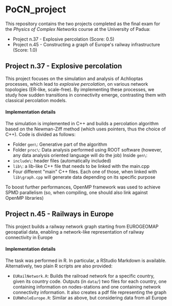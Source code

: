 # PoCN_project


This repository contains the two projects completed as the final exam for the *Physics of Complex Networks* course at the University of Padua:
- Project n.37 - Explosive percolation (Score: 0.5)
- Project n.45 - Constructing a graph of Europe's railway infrastructure (Score: 1.0)

## Project n.37 - Explosive percolation
This project focuses on the simulation and analysis of Achlioptas processes, which lead to *explosive percolation*, on various network topologies (ER-like, scale-free). By implementing these processes, we study how sudden transitions in connectivity emerge, contrasting them with classical percolation models.

#### Implementation details
The simulation is implemented in C++ and builds a percolation algorithm based on the Newman-Ziff method (which uses pointers, thus the choice of C++). Code is divided as follows:
- Folder `gen\`: Generative part of the algorithm
- Folder `proc\`: Data analysis performed using ROOT software (however, any data analysis oriented language will do the job)
Inside `gen\`:
- `include\`: header files (automatically included)
- `lib\`: a lib-like C++ file that needs to be linked with the main.cpp
- Four different "main" C++ files. Each one of those, when linked with `lib\graph.cpp` will generate data depending on its specific purpose

To boost further performances, OpenMP framework was used to achieve SPMD parallelism (so, when compiling, one should also link against OpenMP libraries)


## Project n.45 - Railways in Europe
This project builds a railway network graph starting from EUROGEOMAP geospatial data, enabling a network-like representation of railway connectivity in Europe

#### Implementation details
The task was performed in R. In particular, a RStudio Markdown is available. Alternatively, two plain R scripts are also provided:
- `EURailNetwork.R`: Builds the railroad network for a specific country, given its country code. Outputs (in `data/`) two files for each country, one containing information on nodes-stations and one containing network connectivity information. It also creates a pdf file representing the graph
- `EURWholeEurope.R`: Similar as above, but considering data from all Europe